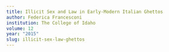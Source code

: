 ```yaml
---
title: Illicit Sex and Law in Early-Modern Italian Ghettos
author: Federica Francesconi
institution: The College of Idaho
volume: 12
year: "2015"
slug: illicit-sex-law-ghettos
---
```

